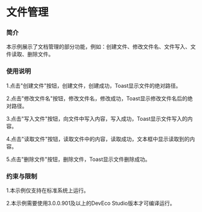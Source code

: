 # 文件管理

### 简介

本示例展示了文档管理的部分功能，例如：创建文件、修改文件名、文件写入、文件读取、删除文件。

### 使用说明

1.点击"创建文件"按钮，创建文件，创建成功，Toast显示文件的绝对路径。

2.点击"修改文件名"按钮，修改文件名，修改成功，Toast显示修改文件名后的绝对路径。

3.点击"写入文件"按钮，向文件中写入内容，写入成功，Toast显示文件写入的内容。

4.点击"读取文件"按钮，读取文件中的内容，读取成功，文本框中显示读取到的内容。

5.点击"删除文件"按钮，删除文件，Toast显示文件删除成功。

### 约束与限制

1.本示例仅支持在标准系统上运行。

2.本示例需要使用3.0.0.901及以上的DevEco Studio版本才可编译运行。